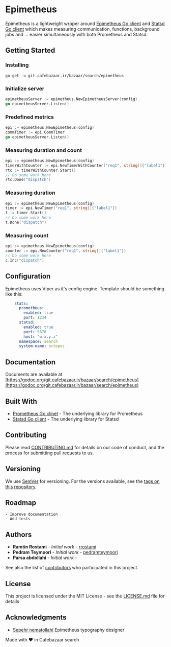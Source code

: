 # Epimetheus

Epimetheus is a lightweight wrpper around [Epimetheus Go client](https://github.com/prometheus/client_golang) and [Statsd Go client](github.com/cactus/go-statsd-client) which makes measuring communication, functions, background jobs and ... easier simultaneously with both Prometheus and Statsd.

## Getting Started

### Installing

```console
go get -u git.cafebazaar.ir/bazaar/search/epimetheus
```

### Initialize server

```go
epimetheusServer := epimetheus.NewEpimetheusServer(config)
go epimetheusServer.Listen()

```

### Predefined metrics

```go
epi := epimetheus.NewEpimetheus(config)
commTimer := epi.CommTimer
go epimetheusServer.Listen()
```

### Measuring duration and count
```go
epi := epimetheus.NewEpimetheus(config)
timerWithCounter := epi.NewTimerWithCounter("req1", string[]{"label1"})
rtc := timerWithCounter.Start()
// Do some work here
rtc.Done("dispatch")
```


### Measuring duration
```go
epi := epimetheus.NewEpimetheus(config)
timer := epi.NewTimer("req1", string[]{"label1"})
t := timer.Start()
// Do some work here
t.Done("dispatch")
```

### Measuring count
```go
epi := epimetheus.NewEpimetheus(config)
counter := epi.NewCounter("req1", string[]{"label1"})
// Do some work here
c.Inc("dispatch")
```

## Configuration

Epimetheus uses Viper as it's config engine. Template should be something like this:
```yaml
    stats:
      prometheus:
        enabled: true
        port: 1234
      statsd:
        enabled: true
        port: 5678
        host: "w.x.y.z"
      namespace: search
      system-name: octopus
```

## Documentation

Documents are available at [https://godoc.org/git.cafebazaar.ir/bazaar/search/epimetheus](https://godoc.org/git.cafebazaar.ir/bazaar/search/epimetheus)

## Built With

* [Prometheus Go clinet](github.com/prometheus/client_golang) - The underlying library for Prometheus
* [Statsd Go client](github.com/cactus/go-statsd-client) - The underlying library for Statsd

## Contributing

Please read [CONTRIBUTING.md](https://git.cafebazaar.ir/bazaar/search/epimetheus/blob/master/CONTRIBUTING.md) for details on our code of conduct, and the process for submitting pull requests to us.

## Versioning

We use [SemVer](http://semver.org/) for versioning. For the versions available, see the [tags on this repository](https://git.cafebazaar.ir/bazaar/search/epimetheus/tags). 

## Roadmap
    - Improve documentation
    - Add tests

## Authors

* **Ramtin Rostami** - *Initial work* - [rrostami](https://github.com/rrostami)
* **Pedram Teymoori** - *Initial work* - [pedramteymoori](https://github.com/pedramteymoori)
* **Parsa abdollahi** - *Initial work* - []()

See also the list of [contributors](https://git.cafebazaar.ir/bazaar/search/epimetheus/-/graphs/master) who participated in this project.

## License

This project is licensed under the MIT License - see the [LICENSE.md](LICENSE.md) file for details

## Acknowledgments

* [Sepehr nematollahi](https://www.behance.net/sseeppeehhrr) Epimetheus typography designer

Made with <span class="heart">❤</span> in Cafebazaar search